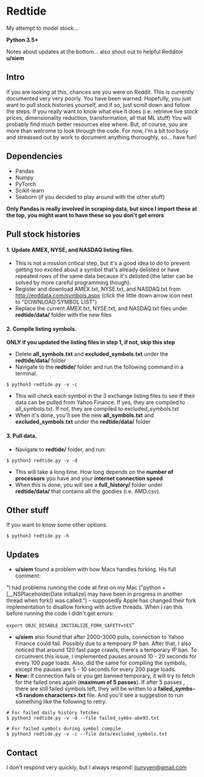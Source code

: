# Redtide
My attempt to model stock...

**Python 3.5+**

Notes about updates at the bottom... also shout out to helpful Redditor **u/siem**

## Intro
If you are looking at this, chances are you were on Reddit. This is
currently documented very very poorly. You have been warned. Hopefully,
you just want to pull stock histories yourself, and if so, just scroll
down and follow the steps. If you really want to know what else it does
(i.e. retrieve live stock prices, dimensionality reduction,
transformation, all that ML stuff) You will probably find much better
resources else where. But, of course, you are more than welcome to look
through the code. For now, I'm a bit too busy and streassed out by work
to document anything thoroughly, so... have fun!

## Dependencies
- Pandas
- Numpy
- PyTorch
- Scikit-learn
- Seaborn (if you decided to play around with the other stuff)

**Only Pandas is really involved in scraping data, but since I import
these at the top, you might want to have these so you don't get errors**

## Pull stock histories
#### 1. Update AMEX, NYSE, and NASDAQ listing files.
 - This is not a
mission critical step, but it's a good idea to do to prevent getting too
excited about a symbol that's already delisted or have repeated rows of
the same data because it's delisted (the latter can be solved by more
careful programming though).
 - Register and download AMEX.txt, NYSE.txt,
and NASDAQ.txt from http://eoddata.com/symbols.aspx (click the little
down arrow icon next to "DOWNLOAD SYMBOL LIST")
 - Replace the current AMEX.txt, NYSE.txt, and NASDAQ.txt files under
 **redtide/data/** folder with the new files
#### 2. Compile listing symbols.
**ONLY if you updated the listing files in step 1, if not, skip this step**
 - Delete **all_symbols.txt** and **excluded_symbols.txt** under the
 **redtide/data/** folder
 - Navigate to the **redtide/** folder and run the following command
 in a terminal.
 ```
 $ python3 redtide.py -v -c
 ```
 - This will check each symbol in the 3 exchange listing files to see if
 their data can be pulled from Yahoo Finance. If yes, they are compiled
 to all_symbols.txt. If not, they are compiled to excluded_symbols.txt
 - When it's done, you'll see the new **all_symbols.txt** and
 **excluded_symbols.txt** under the **redtide/data/** folder
#### 3. Pull data.
  - Navigate to **redtide/** folder, and run:
  ```
  $ python3 redtide.py -v -d
  ```
  - This will take a long time. How long depends on the **number of
  processors** you have and your **internet connection speed**.
  - When this is done, you will see a **full_history/** folder under
  **redtide/data/** that contains all the goodies (i.e. AMD.csv).

## Other stuff
If you want to know some other options:
```
$ python3 redtide.py -h
```

## Updates
- **u/siem** found a problem with how Macs handles forking. His full comment:

"I had problems running the code at first on my Mac
("python +\[__NSPlaceholderDate initialize] may have been in progress
in another thread when fork() was called.") -
supposedly Apple has changed their fork implementation to disallow forking with active threads.
When I ran this before running the code I didn't get errors:

```export OBJC_DISABLE_INITIALIZE_FORK_SAFETY=YES```"

- **u/siem** also found that after 2000-3000 pulls,
connection to Yahoo Finance could fail.
Possibly due to a tempoary IP ban.
After that, I also noticed that around 120 fast page crawls, there's a temporary IP ban.
To circumvent this issue, I implemented pauses around 10 - 20 seconds for every 100 page loads.
Also, did the same for compiling the symbols, except the pauses are 5 - 10 seconds for every 200 page loads.
- **New:** If connection fails or you get banned temporary, it will try
to fetch for the failed ones again (**maximum of 5 passes**). If after 5 passes
, there are still failed symbols left, they
will be written to a **failed_symbs-<5 random characters>.txt** file.
And you'll see a suggestion to run something like the following to retry.
```
# For failed daily history fetches
$ python3 redtide.py -v -d --file failed_symbs-abe93.txt

# For failed symbols during symbol compile
$ python3 redtide.py -v -c --file data/excluded_symbols.txt
```

## Contact
I don't respond very quickly, but I always respond: jiunyyen@gmail.com
